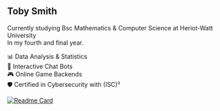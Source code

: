 Toby Smith
---
Currently studying Bsc Mathematics & Computer Science at Heriot-Watt University  
In my fourth and final year.  
  
📊 Data Analysis & Statistics  
🤖 Interactive Chat Bots  
🎮 Online Game Backends  
:shield: Certified in Cybersecurity with (ISC)²
  
[![Readme Card](https://github-readme-stats.vercel.app/api/pin/?username=kommtoby&repo=snipebot4&theme=radical)](https://github.com/KommToby/SnipeBot4)
